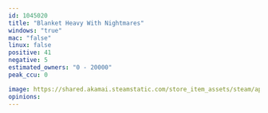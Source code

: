 ```yaml
---
id: 1045020
title: "Blanket Heavy With Nightmares"
windows: "true"
mac: "false"
linux: false
positive: 41
negative: 5
estimated_owners: "0 - 20000"
peak_ccu: 0

image: https://shared.akamai.steamstatic.com/store_item_assets/steam/apps/1045020/header.jpg?t=1555505501
opinions:
---
```


